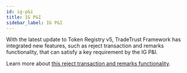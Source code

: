 ```yaml
---
id: ig-p&i
title: IG P&I
sidebar_label: IG P&I
---
```


With the latest update to Token Registry v5, TradeTrust Framework has integrated new features, such as reject transaction and remarks functionality, that can satisfy a key requirement by the IG P&I.

Learn more about [this reject transaction and remarks functionality](/).
